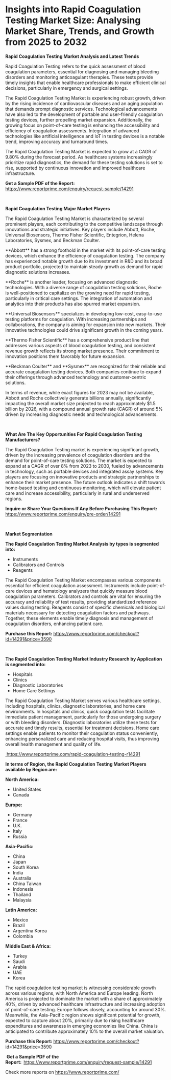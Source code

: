 <p><h1>Insights into Rapid Coagulation Testing Market Size: Analysing Market Share, Trends, and Growth from 2025 to 2032</h1></p><p><strong>Rapid Coagulation Testing Market Analysis and Latest Trends</strong></p>
<p><p>Rapid Coagulation Testing refers to the quick assessment of blood coagulation parameters, essential for diagnosing and managing bleeding disorders and monitoring anticoagulant therapies. These tests provide timely insights that enable healthcare professionals to make efficient clinical decisions, particularly in emergency and surgical settings. </p><p>The Rapid Coagulation Testing Market is experiencing robust growth, driven by the rising incidence of cardiovascular diseases and an aging population that demands prompt diagnostic services. Technological advancements have also led to the development of portable and user-friendly coagulation testing devices, further propelling market expansion. Additionally, the growing focus on point-of-care testing is enhancing the accessibility and efficiency of coagulation assessments. Integration of advanced technologies like artificial intelligence and IoT in testing devices is a notable trend, improving accuracy and turnaround times. </p><p>The Rapid Coagulation Testing Market is expected to grow at a CAGR of 9.80% during the forecast period. As healthcare systems increasingly prioritize rapid diagnostics, the demand for these testing solutions is set to rise, supported by continuous innovation and improved healthcare infrastructure.</p></p>
<p><strong>Get a Sample PDF of the Report:&nbsp;</strong> <a href="https://www.reportprime.com/enquiry/request-sample/14291?utm_campaign=2518&utm_medium=2&utm_source=Github&utm_content=ia&utm_term=20032025&utm_id=rapid-coagulation-testing">https://www.reportprime.com/enquiry/request-sample/14291</a></p>
<p>&nbsp;</p>
<p><strong>Rapid Coagulation Testing Major Market Players</strong></p>
<p><p>The Rapid Coagulation Testing Market is characterized by several prominent players, each contributing to the competitive landscape through innovations and strategic initiatives. Key players include Abbott, Roche, Universal Biosensors, Thermo Fisher Scientific, Entegrion, Helena Laboratories, Sysmex, and Beckman Coulter.</p><p>**Abbott** has a strong foothold in the market with its point-of-care testing devices, which enhance the efficiency of coagulation testing. The company has experienced notable growth due to its investment in R&D and its broad product portfolio, projected to maintain steady growth as demand for rapid diagnostic solutions increases.</p><p>**Roche** is another leader, focusing on advanced diagnostic technologies. With a diverse range of coagulation testing solutions, Roche is well-positioned to capitalize on the growing need for rapid testing, particularly in critical care settings. The integration of automation and analytics into their products has also spurred market expansion.</p><p>**Universal Biosensors** specializes in developing low-cost, easy-to-use testing platforms for coagulation. With increasing partnerships and collaborations, the company is aiming for expansion into new markets. Their innovative technologies could drive significant growth in the coming years.</p><p>**Thermo Fisher Scientific** has a comprehensive product line that addresses various aspects of blood coagulation testing, and consistent revenue growth reflects its strong market presence. Their commitment to innovation positions them favorably for future expansion.</p><p>**Beckman Coulter** and **Sysmex** are recognized for their reliable and accurate coagulation testing devices. Both companies continue to expand their offerings through advanced technology and customer-centric solutions.</p><p>In terms of revenue, while exact figures for 2023 may not be available, Abbott and Roche collectively generate billions annually, significantly impacting the overall market size projected to reach approximately $1.5 billion by 2026, with a compound annual growth rate (CAGR) of around 5% driven by increasing diagnostic needs and technological advancements.</p></p>
<p>&nbsp;</p>
<p><strong>What Are The Key Opportunities For Rapid Coagulation Testing Manufacturers?</strong></p>
<p><p>The Rapid Coagulation Testing market is experiencing significant growth, driven by the increasing prevalence of coagulation disorders and the demand for point-of-care testing solutions. The market is expected to expand at a CAGR of over 8% from 2023 to 2030, fueled by advancements in technology, such as portable devices and integrated assay systems. Key players are focusing on innovative products and strategic partnerships to enhance their market presence. The future outlook indicates a shift towards home-based testing and continuous monitoring, which will elevate patient care and increase accessibility, particularly in rural and underserved regions.</p></p>
<p><strong>Inquire or Share Your Questions If Any Before Purchasing This Report:</strong> <a href="https://www.reportprime.com/enquiry/pre-order/14291?utm_campaign=2518&utm_medium=2&utm_source=Github&utm_content=ia&utm_term=20032025&utm_id=rapid-coagulation-testing">https://www.reportprime.com/enquiry/pre-order/14291</a></p>
<p>&nbsp;</p>
<p><strong>Market Segmentation</strong></p>
<p><strong>The Rapid Coagulation Testing Market Analysis by types is segmented into:</strong></p>
<p><ul><li>Instruments</li><li>Calibrators and Controls</li><li>Reagents</li></ul></p>
<p><p>The Rapid Coagulation Testing Market encompasses various components essential for efficient coagulation assessment. Instruments include point-of-care devices and hematology analyzers that quickly measure blood coagulation parameters. Calibrators and controls are vital for ensuring the accuracy and reliability of test results, providing standardized reference values during testing. Reagents consist of specific chemicals and biological materials necessary for detecting coagulation factors and pathways. Together, these elements enable timely diagnosis and management of coagulation disorders, enhancing patient care.</p></p>
<p><strong>Purchase this Report:&nbsp;</strong><a href="https://www.reportprime.com/checkout?id=14291&price=3590&utm_campaign=2518&utm_medium=2&utm_source=Github&utm_content=ia&utm_term=20032025&utm_id=rapid-coagulation-testing">https://www.reportprime.com/checkout?id=14291&price=3590</a></p>
<p>&nbsp;</p>
<p><strong>The Rapid Coagulation Testing Market Industry Research by Application is segmented into:</strong></p>
<p><ul><li>Hospitals</li><li>Clinics</li><li>Diagnostic Laboratories</li><li>Home Care Settings</li></ul></p>
<p><p>The Rapid Coagulation Testing Market serves various healthcare settings, including hospitals, clinics, diagnostic laboratories, and home care environments. In hospitals and clinics, quick coagulation tests facilitate immediate patient management, particularly for those undergoing surgery or with bleeding disorders. Diagnostic laboratories utilize these tests for accurate and timely results, essential for treatment decisions. Home care settings enable patients to monitor their coagulation status conveniently, enhancing personalized care and reducing hospital visits, thus improving overall health management and quality of life.</p></p>
<p><a href="https://www.reportprime.com/rapid-coagulation-testing-r14291?utm_campaign=2518&utm_medium=2&utm_source=Github&utm_content=ia&utm_term=20032025&utm_id=rapid-coagulation-testing">&nbsp;https://www.reportprime.com/rapid-coagulation-testing-r14291</a></p>
<p><strong>In terms of Region, the Rapid Coagulation Testing Market Players available by Region are:</strong></p>
<p>
    <p> <strong> North America: </strong>
        <ul>
            <li>United States</li>
            <li>Canada</li>
        </ul>
        </p> 
    <p> <strong> Europe: </strong>
        <ul>
            <li>Germany</li>
            <li>France</li>
            <li>U.K.</li>
            <li>Italy</li>
            <li>Russia</li>
        </ul>
        </p> 
    <p> <strong> Asia-Pacific: </strong>
        <ul>
            <li>China</li>
            <li>Japan</li>
            <li>South Korea</li>
            <li>India</li>
            <li>Australia</li>
            <li>China Taiwan</li>
            <li>Indonesia</li>
            <li>Thailand</li>
            <li>Malaysia</li>
        </ul>
        </p> 
    <p> <strong> Latin America: </strong>
        <ul>
            <li>Mexico</li>
            <li>Brazil</li>
            <li>Argentina Korea</li>
            <li>Colombia</li>
        </ul>
        </p> 
    <p> <strong> Middle East & Africa: </strong>
        <ul>
            <li>Turkey</li>
            <li>Saudi</li>
            <li>Arabia</li>
            <li>UAE</li>
            <li>Korea</li>
        </ul>
    </p>
    </p>
<p><p>The rapid coagulation testing market is witnessing considerable growth across various regions, with North America and Europe leading. North America is projected to dominate the market with a share of approximately 40%, driven by advanced healthcare infrastructure and increasing adoption of point-of-care testing. Europe follows closely, accounting for around 30%. Meanwhile, the Asia-Pacific region shows significant potential for growth, expected to capture about 20%, primarily due to rising healthcare expenditures and awareness in emerging economies like China. China is anticipated to contribute approximately 10% to the overall market valuation.</p></p>
<p><strong>Purchase this Report: </strong><a href="https://www.reportprime.com/checkout?id=14291&price=3590&utm_campaign=2518&utm_medium=2&utm_source=Github&utm_content=ia&utm_term=20032025&utm_id=rapid-coagulation-testing">https://www.reportprime.com/checkout?id=14291&price=3590</a></p>
<p>&nbsp;<strong>Get a Sample PDF of the Report:&nbsp;&nbsp;</strong><a href="https://www.reportprime.com/enquiry/request-sample/14291?utm_campaign=2518&utm_medium=2&utm_source=Github&utm_content=ia&utm_term=20032025&utm_id=rapid-coagulation-testing">https://www.reportprime.com/enquiry/request-sample/14291</a></p>
<p><strong></strong></p>
<p>Check more reports on <a href="https://www.reportprime.com/?utm_campaign=2518&utm_medium=2&utm_source=Github&utm_content=ia&utm_term=20032025&utm_id=rapid-coagulation-testing">https://www.reportprime.com/</a></p>